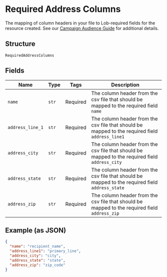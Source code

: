 
# Required Address Columns

The mapping of column headers in your file to Lob-required fields for the resource created. See our <a href="https://help.lob.com/print-and-mail/building-a-mail-strategy/campaign-or-triggered-sends/campaign-audience-guide#required-columns-2" target="_blank">Campaign Audience Guide</a> for additional details.

## Structure

`RequiredAddressColumns`

## Fields

| Name | Type | Tags | Description |
|  --- | --- | --- | --- |
| `name` | `str` | Required | The column header from the csv file that should be mapped to the required field `name` |
| `address_line_1` | `str` | Required | The column header from the csv file that should be mapped to the required field `address_line1` |
| `address_city` | `str` | Required | The column header from the csv file that should be mapped to the required field `address_city` |
| `address_state` | `str` | Required | The column header from the csv file that should be mapped to the required field `address_state` |
| `address_zip` | `str` | Required | The column header from the csv file that should be mapped to the required field `address_zip` |

## Example (as JSON)

```json
{
  "name": "recipient_name",
  "address_line1": "primary_line",
  "address_city": "city",
  "address_state": "state",
  "address_zip": "zip_code"
}
```

